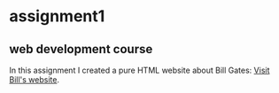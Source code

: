 # assignment1
## web development course

  In this assignment I created a pure HTML website about Bill Gates: [Visit Bill's website](https://web-development-environments-2022.github.io/316179928/).
